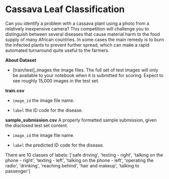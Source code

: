 # Cassava Leaf Classification

Can you identify a problem with a cassava plant using a photo from a relatively inexpensive camera? This competition will challenge you to distinguish between several diseases that cause material harm to the food supply of many African countries. In some cases the main remedy is to burn the infected plants to prevent further spread, which can make a rapid automated turnaround quite useful to the farmers.

**About Dataset**
* [train/test]_images the image files. The full set of test images will only be available to your notebook when it is submitted for scoring. Expect to see roughly 15,000 images in the test set.

**train.csv**

* `image_id` the image file name.

* `label` the ID code for the disease.

**sample_submission.csv** A properly formatted sample submission, given the disclosed test set content.

* `image_id` the image file name.

* `label` the predicted ID code for the disease.

There are 10 classes of labels: ['safe driving', 'texting - right', 'talking on the phone - right', 'texting - left', 'talking on the phone - left',
         'operating the radio', 'drinking', 'reaching behind', 'hair and makeup', 'talking to passenger']


